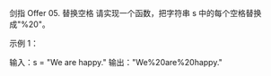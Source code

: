 剑指 Offer 05. 替换空格
请实现一个函数，把字符串 s 中的每个空格替换成"%20"。

示例 1：

输入：s = "We are happy."
输出："We%20are%20happy."